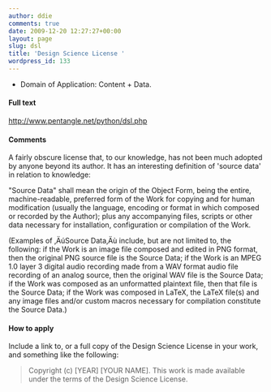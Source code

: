 ```yaml
---
author: ddie
comments: true
date: 2009-12-20 12:27:27+00:00
layout: page
slug: dsl
title: 'Design Science License '
wordpress_id: 133
---
```


 * Domain of Application: Content + Data.

#### Full text 

http://www.pentangle.net/python/dsl.php

#### Comments 

A fairly obscure license that, to our knowledge, has not been much adopted by anyone beyond its author. It has an interesting definition of 'source data' in relation to knowledge:

  "Source Data" shall mean the origin of the Object Form, being the entire, machine-readable, preferred form of the Work for copying and for human modification (usually the language, encoding or format in which composed or recorded by the Author); plus any accompanying files, scripts or other data necessary for installation, configuration or compilation of the Work.

  (Examples of ‚ÄúSource Data‚Äù include, but are not limited to, the following: if the Work is an image file composed and edited in PNG format, then the original PNG source file is the Source Data; if the Work is an MPEG 1.0 layer 3 digital audio recording made from a WAV format audio file recording of an analog source, then the original WAV file is the Source Data; if the Work was composed as an unformatted plaintext file, then that file is the Source Data; if the Work was composed in LaTeX, the LaTeX file(s) and any image files and/or custom macros necessary for compilation constitute the Source Data.)

#### How to apply 

Include a link to, or a full copy of the Design Science License in your work, and something like the following:

>  Copyright (c)  [YEAR]  [YOUR NAME].
>  This work is made available under the terms of the Design Science License.


